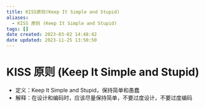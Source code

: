 ```yaml
---
title: KISS原则(Keep It Simple and Stupid)
aliases:
  - KISS 原则 (Keep It Simple and Stupid)
tags: []
date created: 2023-03-02 14:48:42
date updated: 2023-11-25 13:50:50
---
```


# KISS 原则 (Keep It Simple and Stupid)

- 定义：Keep It Simple and Stupid，保持简单和愚蠢
- 解释：在设计和编码时，应该尽量保持简单，不要过度设计，不要过度编码
